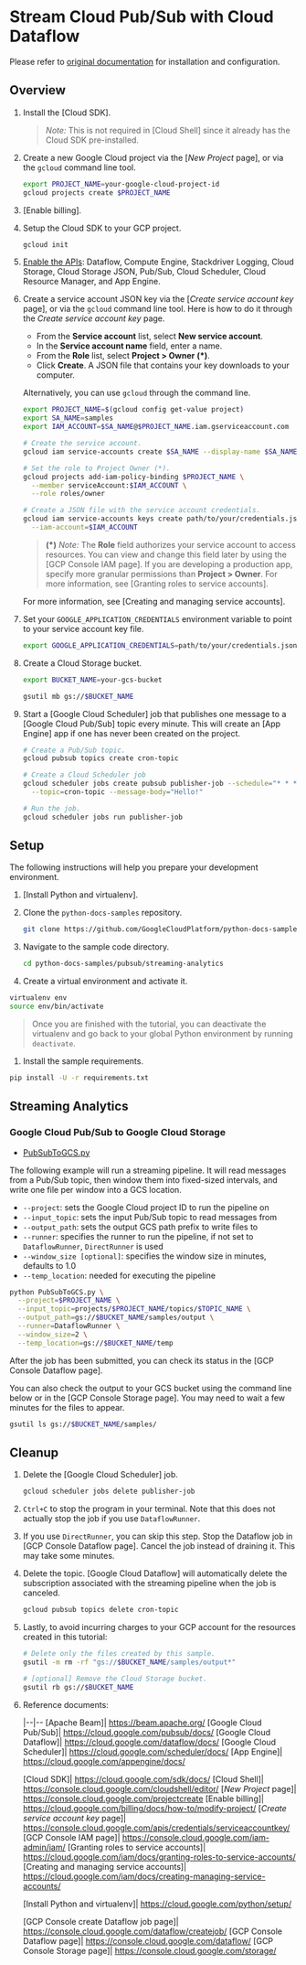 # Stream Cloud Pub/Sub with Cloud Dataflow

Please refer to [original documentation](https://github.com/GoogleCloudPlatform/python-docs-samples/tree/main/pubsub/streaming-analytics) for installation and configuration.

## Overview

1. Install the [Cloud SDK].
   > *Note:* This is not required in
   > [Cloud Shell]
   > since it already has the Cloud SDK pre-installed.

1. Create a new Google Cloud project via the
   [*New Project* page],
   or via the `gcloud` command line tool.

   ```sh
   export PROJECT_NAME=your-google-cloud-project-id
   gcloud projects create $PROJECT_NAME
   ```

1. [Enable billing].

1. Setup the Cloud SDK to your GCP project.

   ```sh
   gcloud init
   ```

1. [Enable the APIs](https://console.cloud.google.com/flows/enableapi?apiid=dataflow,compute_component,logging,storage_component,storage_api,pubsub,cloudresourcemanager.googleapis.com,cloudscheduler.googleapis.com,appengine.googleapis.com): Dataflow, Compute Engine, Stackdriver Logging, Cloud Storage, Cloud Storage JSON, Pub/Sub, Cloud Scheduler, Cloud Resource Manager, and App Engine.

1. Create a service account JSON key via the
   [*Create service account key* page],
   or via the `gcloud` command line tool.
   Here is how to do it through the *Create service account key* page.

   * From the **Service account** list, select **New service account**.
   * In the **Service account name** field, enter a name.
   * From the **Role** list, select **Project > Owner** **(*)**.
   * Click **Create**. A JSON file that contains your key downloads to your computer.

   Alternatively, you can use `gcloud` through the command line.

   ```sh
   export PROJECT_NAME=$(gcloud config get-value project)
   export SA_NAME=samples
   export IAM_ACCOUNT=$SA_NAME@$PROJECT_NAME.iam.gserviceaccount.com

   # Create the service account.
   gcloud iam service-accounts create $SA_NAME --display-name $SA_NAME

   # Set the role to Project Owner (*).
   gcloud projects add-iam-policy-binding $PROJECT_NAME \
     --member serviceAccount:$IAM_ACCOUNT \
     --role roles/owner

   # Create a JSON file with the service account credentials.
   gcloud iam service-accounts keys create path/to/your/credentials.json \
     --iam-account=$IAM_ACCOUNT
   ```

   > **(*)** *Note:* The **Role** field authorizes your service account to access resources.
   > You can view and change this field later by using the
   > [GCP Console IAM page].
   > If you are developing a production app, specify more granular permissions than **Project > Owner**.
   > For more information, see
   > [Granting roles to service accounts].

   For more information, see
   [Creating and managing service accounts].

1. Set your `GOOGLE_APPLICATION_CREDENTIALS` environment variable to point to your service account key file.

   ```sh
   export GOOGLE_APPLICATION_CREDENTIALS=path/to/your/credentials.json
   ```

1. Create a Cloud Storage bucket.

   ```bash
   export BUCKET_NAME=your-gcs-bucket

   gsutil mb gs://$BUCKET_NAME
   ```

 1. Start a [Google Cloud Scheduler] job that publishes one message to a [Google Cloud Pub/Sub] topic every minute. This will create an [App Engine] app if one has never been created on the project.

    ```bash
    # Create a Pub/Sub topic.
    gcloud pubsub topics create cron-topic

    # Create a Cloud Scheduler job
    gcloud scheduler jobs create pubsub publisher-job --schedule="* * * * *" \
      --topic=cron-topic --message-body="Hello!"

    # Run the job.
    gcloud scheduler jobs run publisher-job
    ```

## Setup

The following instructions will help you prepare your development environment.

1. [Install Python and virtualenv].

1. Clone the `python-docs-samples` repository.

    ```bash
    git clone https://github.com/GoogleCloudPlatform/python-docs-samples.git
    ```

1. Navigate to the sample code directory.

   ```bash
   cd python-docs-samples/pubsub/streaming-analytics
   ```

1. Create a virtual environment and activate it.

  ```bash
  virtualenv env
  source env/bin/activate
  ```
  > Once you are finished with the tutorial, you can deactivate the virtualenv and go back to your global Python environment by running `deactivate`.

1. Install the sample requirements.

  ```bash
  pip install -U -r requirements.txt
  ```

## Streaming Analytics

### Google Cloud Pub/Sub to Google Cloud Storage

* [PubSubToGCS.py](PubSubToGCS.py)

The following example will run a streaming pipeline. It will read messages from a Pub/Sub topic, then window them into fixed-sized intervals, and write one file per window into a GCS location.

+ `--project`: sets the Google Cloud project ID to run the pipeline on
+ `--input_topic`: sets the input Pub/Sub topic to read messages from
+ `--output_path`: sets the output GCS path prefix to write files to
+ `--runner`: specifies the runner to run the pipeline, if not set to `DataflowRunner`, `DirectRunner` is used
+ `--window_size [optional]`: specifies the window size in minutes, defaults to 1.0
+ `--temp_location`: needed for executing the pipeline

```bash
python PubSubToGCS.py \
  --project=$PROJECT_NAME \
  --input_topic=projects/$PROJECT_NAME/topics/$TOPIC_NAME \
  --output_path=gs://$BUCKET_NAME/samples/output \
  --runner=DataflowRunner \
  --window_size=2 \
  --temp_location=gs://$BUCKET_NAME/temp
```

After the job has been submitted, you can check its status in the [GCP Console Dataflow page].

You can also check the output to your GCS bucket using the command line below or in the [GCP Console Storage page]. You may need to wait a few minutes for the files to appear.

```bash
gsutil ls gs://$BUCKET_NAME/samples/
```

## Cleanup

1. Delete the [Google Cloud Scheduler] job.

    ```bash
    gcloud scheduler jobs delete publisher-job
    ```

1. `Ctrl+C` to stop the program in your terminal. Note that this does not actually stop the job if you use `DataflowRunner`.

1.  If you use `DirectRunner`, you can skip this step. Stop the Dataflow job in [GCP Console Dataflow page]. Cancel the job instead of draining it. This may take some minutes.

1. Delete the topic. [Google Cloud Dataflow] will automatically delete the subscription associated with the streaming pipeline when the job is canceled.

   ```bash
   gcloud pubsub topics delete cron-topic
   ```

1. Lastly, to avoid incurring charges to your GCP account for the resources created in this tutorial:

    ```bash
    # Delete only the files created by this sample.
    gsutil -m rm -rf "gs://$BUCKET_NAME/samples/output*"

    # [optional] Remove the Cloud Storage bucket.
    gsutil rb gs://$BUCKET_NAME
    ```
1. Reference documents:

   |--|--
   [Apache Beam]| https://beam.apache.org/ 
   [Google Cloud Pub/Sub]| https://cloud.google.com/pubsub/docs/
   [Google Cloud Dataflow]| https://cloud.google.com/dataflow/docs/
   [Google Cloud Scheduler]| https://cloud.google.com/scheduler/docs/
   [App Engine]| https://cloud.google.com/appengine/docs/

   [Cloud SDK]| https://cloud.google.com/sdk/docs/
   [Cloud Shell]| https://console.cloud.google.com/cloudshell/editor/
   [*New Project* page]| https://console.cloud.google.com/projectcreate
   [Enable billing]| https://cloud.google.com/billing/docs/how-to/modify-project/
   [*Create service account key* page]| https://console.cloud.google.com/apis/credentials/serviceaccountkey/
   [GCP Console IAM page]| https://console.cloud.google.com/iam-admin/iam/
   [Granting roles to service accounts]| https://cloud.google.com/iam/docs/granting-roles-to-service-accounts/
   [Creating and managing service accounts]| https://cloud.google.com/iam/docs/creating-managing-service-accounts/

   [Install Python and virtualenv]| https://cloud.google.com/python/setup/

   [GCP Console create Dataflow job page]| https://console.cloud.google.com/dataflow/createjob/
   [GCP Console Dataflow page]| https://console.cloud.google.com/dataflow/
   [GCP Console Storage page]| https://console.cloud.google.com/storage/
